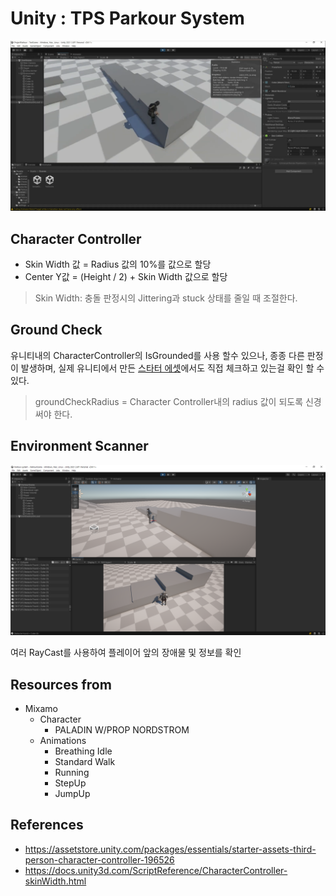 # Unity : TPS Parkour System
[![Cover](./Assets/Art/Samples/cover-parkour.png)](https://youtu.be/giYu5Maw7tc)

## Character Controller
* Skin Width 값 = Radius 값의 10%를 값으로 할당
* Center Y값 = (Height / 2) + Skin Width 값으로 할당

> Skin Width: 충돌 판정시의 Jittering과 stuck 상태를 줄일 때 조절한다.

## Ground Check
유니티내의 CharacterController의 IsGrounded를 사용 할수 있으나, 종종 다른 판정이 발생하며, 실제 유니티에서 만든 [스타터 에셋](https://assetstore.unity.com/packages/essentials/starter-assets-third-person-character-controller-196526)에서도 직접 체크하고 있는걸 확인 할 수 있다.

> groundCheckRadius = Character Controller내의 radius 값이 되도록 신경써야 한다.

## Environment Scanner
![Environment Scanner](./Assets/Art/Samples/sample-envScanner.png)

여러 RayCast를 사용하여 플레이어 앞의 장애물 및 정보를 확인

## Resources from

* Mixamo
  * Character
    * PALADIN W/PROP NORDSTROM
  * Animations
    * Breathing Idle
    * Standard Walk
    * Running
    * StepUp
    * JumpUp

## References
* https://assetstore.unity.com/packages/essentials/starter-assets-third-person-character-controller-196526
* https://docs.unity3d.com/ScriptReference/CharacterController-skinWidth.html